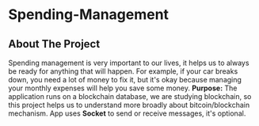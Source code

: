 # Spending-Management

## About The Project
Spending management is very important to our lives, it helps us to always be ready for anything that will happen. For example, if your car breaks down, you need a lot of money to fix it, but it's okay because managing your monthly expenses will help you save some money.
**Purpose:** The application runs on a blockchain database, we are studying blockchain, so this project helps us to understand more broadly about bitcoin/blockchain mechanism. App uses __Socket__ to send or receive messages, it's optional.
